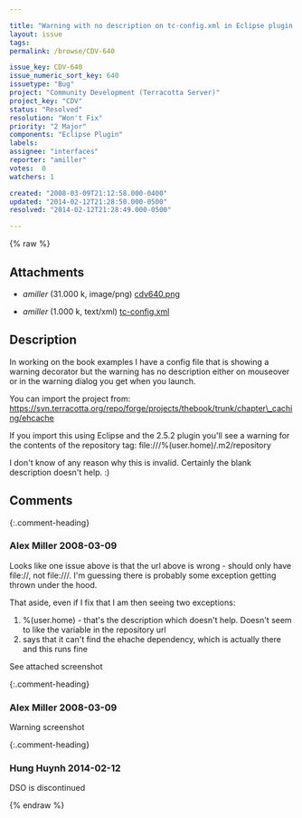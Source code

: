 ```yaml
---

title: "Warning with no description on tc-config.xml in Eclipse plugin "
layout: issue
tags: 
permalink: /browse/CDV-640

issue_key: CDV-640
issue_numeric_sort_key: 640
issuetype: "Bug"
project: "Community Development (Terracotta Server)"
project_key: "CDV"
status: "Resolved"
resolution: "Won't Fix"
priority: "2 Major"
components: "Eclipse Plugin"
labels: 
assignee: "interfaces"
reporter: "amiller"
votes:  0
watchers: 1

created: "2008-03-09T21:12:58.000-0400"
updated: "2014-02-12T21:28:50.000-0500"
resolved: "2014-02-12T21:28:49.000-0500"

---
```




{% raw %}


## Attachments

* <em>amiller</em> (31.000 k, image/png) [cdv640.png](/attachments/CDV/CDV-640/cdv640.png)

* <em>amiller</em> (1.000 k, text/xml) [tc-config.xml](/attachments/CDV/CDV-640/tc-config.xml)




## Description

<div markdown="1" class="description">

In working on the book examples I have a config file that is showing a warning decorator but the warning has no description either on mouseover or in the warning dialog you get when you launch.  

You can import the project from:
https://svn.terracotta.org/repo/forge/projects/thebook/trunk/chapter\_caching/ehcache

If you import this using Eclipse and the 2.5.2 plugin you'll see a warning for the contents of the repository tag:
  <repository>file:///%(user.home)/.m2/repository</repository>

I don't know of any reason why this is invalid.  Certainly the blank description doesn't help. :)


</div>

## Comments


{:.comment-heading}
### **Alex Miller** <span class="date">2008-03-09</span>

<div markdown="1" class="comment">

Looks like one issue above is that the url above is wrong - should only have file://, not file:///.  I'm guessing there is probably some exception getting thrown under the hood.  

That aside, even if I fix that I am then seeing two exceptions:
1) %(user.home) - that's the description which doesn't help.  Doesn't seem to like the variable in the repository url
2) says that it can't find the ehache dependency, which is actually there and this runs fine

See attached screenshot

</div>


{:.comment-heading}
### **Alex Miller** <span class="date">2008-03-09</span>

<div markdown="1" class="comment">

Warning screenshot

</div>


{:.comment-heading}
### **Hung Huynh** <span class="date">2014-02-12</span>

<div markdown="1" class="comment">

DSO is discontinued

</div>



{% endraw %}
